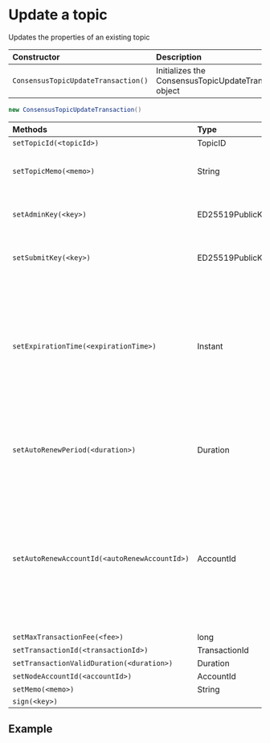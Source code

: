 # Update a topic

Updates the properties of an existing topic

| Constructor | Description |
| :--- | :--- |
| `ConsensusTopicUpdateTransaction()` | Initializes the ConsensusTopicUpdateTransaction object |

```java
new ConsensusTopicUpdateTransaction()
```

| Methods | Type | Description |
| :--- | :--- | :--- |
| `setTopicId(<topicId>)` | TopicID | The ID of the topic to update |
| `setTopicMemo(<memo>)` | String | Short publicly visible memo about the topic. No guarantee of uniqueness. Null for "do not update". |
| `setAdminKey(<key>)` | ED25519PublicKey | Access control for update/delete of the topic. If unspecified, no change. If empty keyList - the adminKey is cleared. |
| `setSubmitKey(<key>)` | ED25519PublicKey | Access control for ConsensusService.submitMessage.  If unspecified, no change. If empty keyList - the submitKey is cleared. |
| `setExpirationTime(<expirationTime>)` | Instant | Effective consensus timestamp at \(and after\) which all consensus transactions and queries will fail. The expirationTime may be no longer than MAX\_AUTORENEW\_PERIOD \(8000001 seconds\) from the consensus timestamp of this transaction. On topics with no adminKey, extending the expirationTime is the only updateTopic option allowed on the topic. If unspecified, no change. |
| `setAutoRenewPeriod(<duration>)` | Duration | The amount of time to extend the topic's lifetime automatically at expirationTime if the autoRenewAccount is configured and has funds \(once autoRenew functionality is supported by HAPI\). If unspecified, no change. |
| `setAutoRenewAccountId(<autoRenewAccountId>)` | AccountId | Optional account to be used at the topic's expirationTime to extend the life of the topic. Once autoRenew functionality is supported by HAPI, the topic lifetime will be extended up to a maximum of the autoRenewPeriod or however long the topic can be extended using all funds on the account \(whichever is the smaller duration/amount\). If specified as the default value \(0.0.0\), the autoRenewAccount will be removed. If unspecified, no change. |
| `setMaxTransactionFee(<fee>)` | long |  |
| `setTransactionId(<transactionId>)` | TransactionId |  |
| `setTransactionValidDuration(<duration>)` | Duration |  |
| `setNodeAccountId(<accountId>)` | AccountId |  |
| `setMemo(<memo>)` | String |  |
| `sign(<key>)` |  |  |

## 

## Example

```java

```

